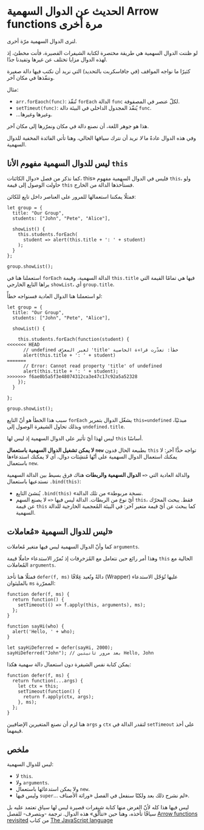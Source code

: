 ﻿
# الحديث عن الدوال السهمية Arrow functions مرة أخرى

لنرى الدوال السهمية مرّة أخرى.

لو ظننت الدوال السهمية هي طريقة مختصرة لكتابة الشيفرات القصيرة، فأنت مخطئ، إذ لهذه الدوال مزايا تختلف عن غيرها وتفيدنا جدًا.

كثيرًا ما نواجه المواقف (في جافاسكربت بالتحديد) التي نريد أن نكتب فيها دالة صغيرة وننفّذها في مكان آخر.

مثال:

- `‎arr.forEaoch(func)‎`: تُنفّذ `‎forEach‎` الدالة `‎func‎` لكلّ عنصر في المصفوفة.
- `‎setTimeut(func)‎`: يُنفّذ المجدول الداخلي في البيئة دالة `‎func‎`.
- ...وغيرها وغيرها.

هذا هو جوهر اللغة، أن نصنع دالة في مكان ونمرّرها إلى مكان آخر.

وفي هذه الدوال عادةً ما *لا* نريد أن نترك سياقها الحالي، وهنا تأتي الفائدة المخفية للدوال السهمية.

## ليس للدوال السهمية مفهوم الأنا `this`

كما نذكر من فصل «دوال الكائنات، this» فليس في الدوال السهمية مفهوم `‎this‎`، ولو حاولت الوصول إلى قيمة `‎this‎` فستأخذها الدالة من الخارج.

فمثلًا يمكننا استعمالها للمرور على العناصر داخل تابِع للكائن:

```
let group = {
  title: "Our Group",
  students: ["John", "Pete", "Alice"],

  showList() {
    this.students.forEach(
      student => alert(this.title + ': ' + student)
    );
  }
};

group.showList();
```

استعملنا هنا في `‎forEach‎` الدالة السهمية، وقيمة `‎this.title‎` فيها هي تمامًا القيمة التي يراها التابِع الخارجي `‎showList‎`، أي `‎group.title‎`.

لو استعملنا هنا الدوال العادية فسنواجه خطأً:

```
let group = {
  title: "Our Group",
  students: ["John", "Pete", "Alice"],

  showList() {
  
    this.students.forEach(function(student) {
<<<<<<< HEAD
      // ‫خطأ: تعذّرت قراءة الخاصية 'title' لغير المعرّف undefined
      alert(this.title + ': ' + student)
=======
      // Error: Cannot read property 'title' of undefined
      alert(this.title + ': ' + student);
>>>>>>> f6ae0b5a5f3e48074312ca3e47c17c92a5a52328
    });
  }

};

group.showList();
```

سبب هذا الخطأ هو أنّ التابِع `‎forEach‎` يشغّل الدوال بتمرير `‎this=undefined‎` مبدئيًا، وبذلك تحاول الشيفرة الوصول إلى `‎undefined.title‎`.

ليس لهذا أيّ تأثير على الدوال السهمية إذ ليس لها `‎this‎` أساسًا.

**لا يمكن تشغيل الدوال السهمية باستعمال `‎new‎`**
بطبيعة الحال فدون `‎this‎` تواجه حدًّا آخر: لا يمكنك استعمال الدوال السهمية على أنّها مُنشِئات دوال، أي لا يمكنك استدعاءها باستعمال `‎new‎`.

**الدوال السهمية والربطات**
هناك فرق بسيط بين الدالة السهمية `‎=>‎` والدالة العادية التي نستدعيها باستعمال  `‎.bind(this)‎`:

- يُنشئ التابِع `‎.bind(this)‎` «نسخة مربوطة» من تلك الدالة.
- لا يصنع السهم `‎=>‎` أيّ نوع من الربطات. الدالة ليس فيها `‎this‎`، فقط. يبحث المحرّك عن قيمة `‎this‎` كما يبحث عن أيّ قيمة متغير آخر: في البيئة المُعجمية الخارجية للدالة السهمية.

## ليس للدوال السهمية «مُعاملات»

كما وأنّ الدوال السهمية ليس فيها متغير مُعاملات `‎arguments‎`.

وهذا أمر رائع حين نتعامل مع المُزخرِفات إذ نُمرّر الاستدعاء حاملًا قيمة `‎this‎` الحالية مع المُعاملات `‎arguments‎`.

فمثلًا هنا تأخذ `‎defer(f, ms)‎` دالةً وتُعيد غِلافًا (Wrapper) عليها تُؤجّل الاستدعاء بالمليثوان `‎ms‎` الممرّرة:

```
function defer(f, ms) {
  return function() {
    setTimeout(() => f.apply(this, arguments), ms);
  };
}

function sayHi(who) {
  alert('Hello, ' + who);
}

let sayHiDeferred = defer(sayHi, 2000);
sayHiDeferred("John"); // ‫Hello, John بعد مرور ثانيتين
```

يمكن كتابة نفس الشيفرة دون استعمال دالة سهمية هكذا:

```
function defer(f, ms) {
  return function(...args) {
    let ctx = this;
    setTimeout(function() {
      return f.apply(ctx, args);
    }, ms);
  };
}
```

هنا لزم أن نصنع المتغيرين الإضافيين `‎args‎` و `‎ctx‎` لتقدر الدالة في `‎setTimeout‎` على أخذ قيمهما.

## ملخص

ليس للدوال السهمية:

- لا `‎this‎`.
- ولا `‎arguments‎`.
- ولا يمكن استدعائها باستعمال `‎new‎`.
- وليس فيها `‎super‎`... لم نشرح ذلك بعد ولكنّا سنفعل في الفصل «وراثة الأصناف».

ليس فيها هذا كله لأنّ الغرض منها كتابة شيفرات قصيرة ليس لها سياق تعتمد عليه بل سياقًا تأخذه، وهنا حين «تتألّق» هذه الدوال.
ترجمة -وبتصرف- للفصل [Arrow functions revisited](https://javascript.info/arrow-functions) من كتاب [The JavaScript language](https://javascript.info/js)

